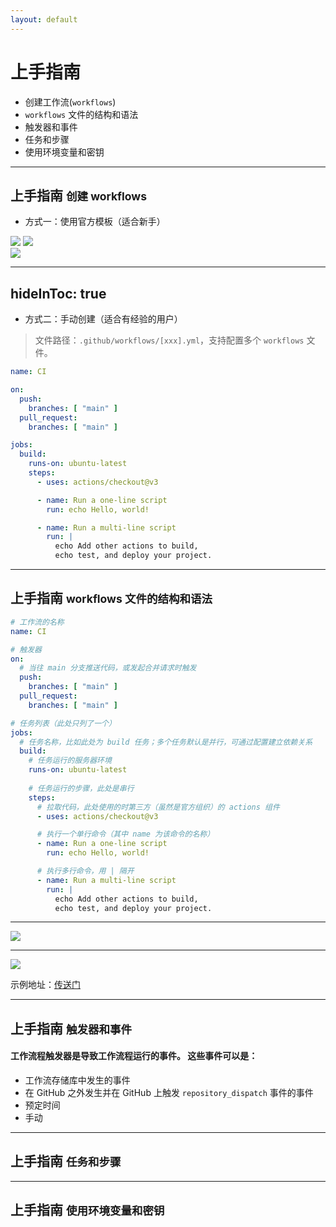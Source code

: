 ```yaml
---
layout: default
---
```


# 上手指南

- 创建工作流(`workflows`)
- `workflows` 文件的结构和语法
- 触发器和事件
- 任务和步骤
- 使用环境变量和密钥

---

## 上手指南 <small>创建 workflows</small>

<v-click>

- 方式一：使用官方模板（适合新手）

</v-click>

<div class="flex gap-4">
<div>

<img v-click src="/assets/images/started-create-workflow.png" class="w-80 mt-2"/>

<img v-click src="/assets/images/started-choose-template.png" class="w-80 mt-2"/>

</div>

<div>
<img v-click src="/assets/images/started-workflow-blank.png" class="h-98 mt-2 fr"/>
</div>

</div>

---
hideInToc: true
---

- 方式二：手动创建（适合有经验的用户）

> 文件路径：`.github/workflows/[xxx].yml`，支持配置多个 `workflows` 文件。

<div class="overflow-auto h-110 code-wrap">

```yaml
name: CI

on:
  push:
    branches: [ "main" ]
  pull_request:
    branches: [ "main" ]

jobs:
  build:
    runs-on: ubuntu-latest
    steps:
      - uses: actions/checkout@v3

      - name: Run a one-line script
        run: echo Hello, world!

      - name: Run a multi-line script
        run: |
          echo Add other actions to build,
          echo test, and deploy your project.
```

</div>

---

## 上手指南 <small>workflows 文件的结构和语法</small>

<div class="overflow-auto h-100 code-wrap">

```yaml
# 工作流的名称
name: CI

# 触发器
on:
  # 当往 main 分支推送代码，或发起合并请求时触发
  push:
    branches: [ "main" ]
  pull_request:
    branches: [ "main" ]

# 任务列表（此处只列了一个）
jobs:
  # 任务名称，比如此处为 build 任务；多个任务默认是并行，可通过配置建立依赖关系
  build:
    # 任务运行的服务器环境
    runs-on: ubuntu-latest
    
    # 任务运行的步骤，此处是串行
    steps:
      # 拉取代码，此处使用的时第三方（虽然是官方组织）的 actions 组件
      - uses: actions/checkout@v3

      # 执行一个单行命令（其中 name 为该命令的名称）
      - name: Run a one-line script
        run: echo Hello, world!

      # 执行多行命令，用 | 隔开
      - name: Run a multi-line script
        run: |
          echo Add other actions to build,
          echo test, and deploy your project.
```

</div>

---

<img src="/assets/images/started-1.png" class="h-100" />

---

<img src="/assets/images/started-2.png" class="h-100" />

<p v-click class="text-1">

示例地址：[传送门](https://github.com/github-actions-templates/blank/actions/runs/6019109272/job/16328450482)

</p>

---

## 上手指南 <small>触发器和事件</small>


#### 工作流程触发器是导致工作流程运行的事件。 这些事件可以是：

* 工作流存储库中发生的事件
* 在 GitHub 之外发生并在 GitHub 上触发 `repository_dispatch` 事件的事件
* 预定时间
* 手动


---

## 上手指南 <small>任务和步骤</small>

---

## 上手指南 <small>使用环境变量和密钥</small>